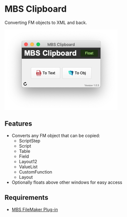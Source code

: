 # MBS Clipboard

Converting FM objects to XML and back.

![MBS_Clipboard_Image](assets/MBS_Clipboard_Image.png)

## Features

- Converts any FM object that can be copied:
  - ScriptStep
  - Script
  - Table
  - Field
  - Layout12
  - ValueList 
  - CustomFunction
  - Layout
- Optionally floats above other windows for easy access

## Requirements

- [MBS FileMaker Plug-in](https://www.monkeybreadsoftware.de/filemaker/)
